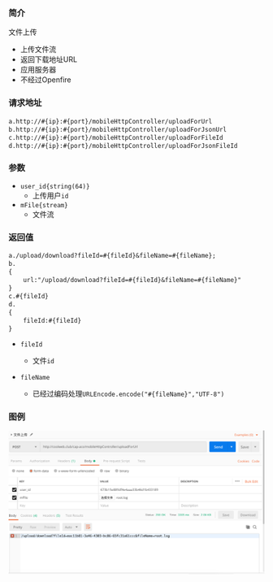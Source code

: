 ### 简介

文件上传

- 上传文件流
- 返回下载地址URL
- 应用服务器
- 不经过Openfire

### 请求地址
```
a.http://#{ip}:#{port}/mobileHttpController/uploadForUrl
b.http://#{ip}:#{port}/mobileHttpController/uploadForJsonUrl
c.http://#{ip}:#{port}/mobileHttpController/uploadForFileId
d.http://#{ip}:#{port}/mobileHttpController/uploadForJsonFileId

```

### 参数

- `user_id{string(64)}`
    - 上传用户`id`
- `mFile{stream}`
    - 文件流
### 返回值
```
a./upload/download?fileId=#{fileId}&fileName=#{fileName};
b.
{
    url:"/upload/download?fileId=#{fileId}&fileName=#{fileName}"
}
c.#{fileId}
d.
{
    fileId:#{fileId}
}

```

- `fileId`
    - 文件`id`

- `fileName`
    - 已经过编码处理`URLEncode.encode("#{fileName}","UTF-8")`

### 图例

![Alt text][demo1]

[demo1]:https://github.com/GepengCn/tlim/blob/dev/images/FILE_UPLOAD.png?raw=true
